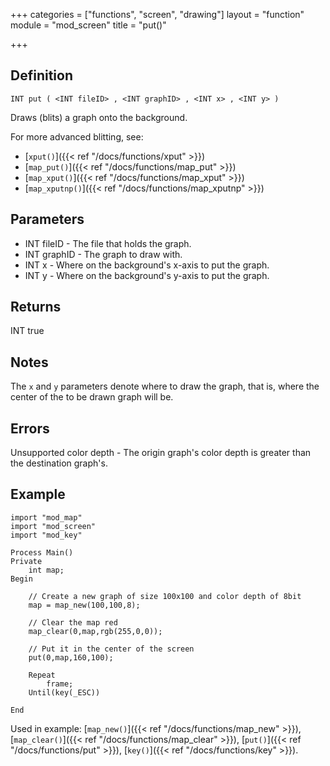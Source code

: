 +++
categories = ["functions", "screen", "drawing"]
layout = "function"
module = "mod_screen"
title = "put()"

+++

## Definition

    INT put ( <INT fileID> , <INT graphID> , <INT x> , <INT y> )

Draws (blits) a graph onto the background.

For more advanced blitting, see:

- [`xput()`]({{< ref "/docs/functions/xput" >}})
- [`map_put()`]({{< ref "/docs/functions/map_put" >}})
- [`map_xput()`]({{< ref "/docs/functions/map_xput" >}})
- [`map_xputnp()`]({{< ref "/docs/functions/map_xputnp" >}})

## Parameters

- INT fileID - The file that holds the graph.
- INT graphID - The graph to draw with.
- INT x - Where on the background's x-axis to put the graph.
- INT y - Where on the background's y-axis to put the graph.

## Returns

INT true

## Notes

The `x` and `y` parameters denote where to draw the graph, that is, where the center of the to be drawn graph will be.

## Errors

Unsupported color depth - The origin graph's color depth is greater than the destination graph's.

## Example

```
import "mod_map"
import "mod_screen"
import "mod_key"

Process Main()
Private
    int map;
Begin

    // Create a new graph of size 100x100 and color depth of 8bit
    map = map_new(100,100,8);

    // Clear the map red
    map_clear(0,map,rgb(255,0,0));

    // Put it in the center of the screen
    put(0,map,160,100);

    Repeat
        frame;
    Until(key(_ESC))

End
```

Used in example: [`map_new()`]({{< ref "/docs/functions/map_new" >}}), [`map_clear()`]({{< ref "/docs/functions/map_clear" >}}), [`put()`]({{< ref "/docs/functions/put" >}}), [`key()`]({{< ref "/docs/functions/key" >}}).
